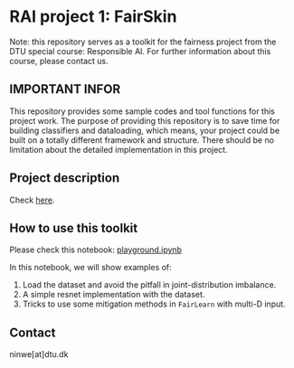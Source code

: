 # RAI project 1: FairSkin

Note: this repository serves as a toolkit for the fairness project from the DTU special course: Responsible AI.
For further information about this course, please contact us.

## IMPORTANT INFOR
This repository provides some sample codes and tool functions for this project work. The purpose of providing this repository is to save time for building classifiers and dataloading, which means, your project could be built on a totally different framework and structure. There should be no limitation about the detailed implementation in this project.

## Project description
Check [here](https://docs.google.com/document/d/1QakgFuWzclhsF-CoEE7mGoUew9ngkQaWW8IQgnVrjDA/edit?usp=sharin).

## How to use this toolkit
Please check this notebook: [playground.ipynb](./playground.ipynb)

In this notebook, we will show examples of:
1. Load the dataset and avoid the pitfall in joint-distribution imbalance.
2. A simple resnet implementation with the dataset.
3. Tricks to use some mitigation methods in `FairLearn` with multi-D input.

## Contact
ninwe[at]dtu.dk





